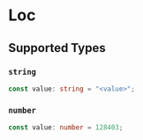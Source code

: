 # Loc


## Supported Types

### `string`

```typescript
const value: string = "<value>";
```

### `number`

```typescript
const value: number = 128403;
```

